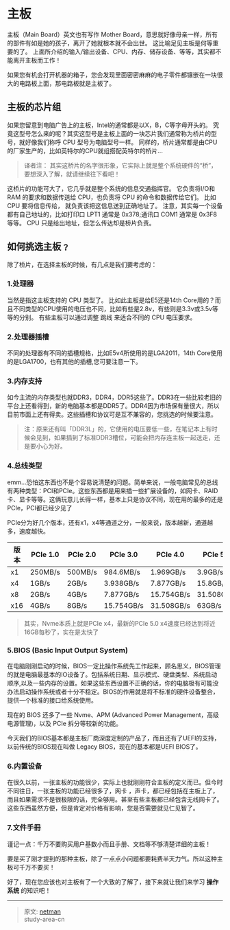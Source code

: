# 主板

主板（Main Board）英文也有写作 Mother Board，意思就好像母亲一样，所有的部件有如是她的孩子，离开了她就根本就不会出世。 这比喻足见主板是何等重要的了。 上面所介绍的输入/输出设备、CPU、内存、储存设备、等等，其实都不能离开主板而工作！

如果您有机会打开机器的箱子，您会发现里面密密麻麻的电子零件都镶嵌在一块很大的电路板上面，那电路板就是主板了。

## 主板的芯片组

如果您留意到电脑广告上的主板，Intel的通常都是以X，B，C等字母开头的。 究竟这型号怎么来的呢？其实这型号是主板上面的一块芯片我们通常称为桥片的型号，就好像我们称呼 CPU 型号为电脑型号一样。 同样的，桥片通常都是由CPU的厂家生产的，比如英特尔的CPU就组搭配英特尔的桥片...

> 译者注：
> 其实这桥片的名字很形象，它实际上就是整个系统硬件的“桥”，要想深入了解，就请继续往下看吧！

这桥片的功能可大了，它几乎就是整个系统的信息交通指挥官。 它负责将I/O和 RAM 的要求和数据传送给 CPU，也负责将 CPU 的命令和数据传给它们。 比如 CPU 要将信息传给， 就负责该把这信息送到正确地址了。 注意，其实每一个设备都有自己地址的，比如打印口 LPT1 通常是 0x378;通讯口 COM1 通常是 0x3F8 等等。 CPU 只是给出地址，但怎么传达却是桥片负责。

## 如何挑选主板﹖

除了桥片，在选择主板的时候，有几点是我们要考虑的：

### 1.处理器

当然是指这主板支持的 CPU 类型了。 比如此主板是给E5还是14th Core用的？而且不同类型的CPU使用的电压也不同，比如有些是2.8v，有些则是3.3v或3.5v等等的分别。 有些主板可以通过调整 跳线 来适合不同的 CPU 电压要求。

### 2.处理器插槽

不同的处理器有不同的插槽规格，比如E5v4所使用的是LGA2011，14th Core使用的是LGA1700，也有其他的插槽,您可要注意一下。

### 3.内存支持

如今主流的内存类型也就DDR3，DDR4，DDR5这些了。DDR3在一些比较老旧的平台上还看得到，新的电脑基本都是DDR5了。DDR4因为市场保有量很大，所以目前市面上还有得卖。这些插槽和协议可是互不兼容的，您挑选的时候要注意。

> 注：原来还有叫「DDR3L」的，它使用的电压要低一些，在笔记本上有时候会见到，如果插到了标准DDR3槽位，可能会把内存连主板一起送走，还是要小心为好。

### 4.总线类型

emm...恐怕这东西也不是个容易说清楚的问题。简单来说，一般电脑常见的总线有两种类型：PCI和PCIe。这些东西都是用来插一些扩展设备的，如网卡、RAID卡、显卡等等。这俩玩意儿长得一样，基本上只是协议不同，现在用的最多的还是PCIe，PCI都已经少见了

PCIe分为好几个版本，还有x1，x4等通道之分，一般来说，版本越新，通道越多，速度越快。

|版本|PCIe 1.0|PCIe 2.0|PCIe 3.0|PCIe 4.0|PCIe 5.0|
|--------|---------|--------|--------|--------|--------|
|x1|250MB/s|500MB/s|984.6MB/s|1.969GB/s|3.9GB/s|
|x4|1GB/s|2GB/s|3.938GB/s|7.877GB/s|15.8GB/s|
|x8|2GB/s|4GB/s|7.877GB/s|15.754GB/s|31.508GB/s|
|x16|4GB/s|8GB/s|15.754GB/s|31.508GB/s|63GB/s|
>其实，Nvme本质上就是PCIe x4，最新的PCIe 5.0 x4速度已经达到将近16GB每秒了，实在是太快了

### 5.BIOS (Basic Input Output System)

在电脑刚刚启动的时候，BIOS一定比操作系统先工作起来，顾名思义，BIOS管理的就是电脑最基本的IO设备了。包括系统日期、显示模式、硬盘类型、系统启动顺序,以及一些内存的设置。如果这些东西设置不正确的话，你的电脑极有可能没办法启动操作系统或者十分不稳定。BIOS的作用就是将不标准的硬件设备整合，提供一个标准的接口给系统使用。

现在的 BIOS 还多了一些 Nvme、APM (Advanced Power Management，高级电源管理)，以及 PCIe 拆分等较新的功能。

今天我们的BIOS基本都是主板厂商深度定制的产品了，而且还有了UEFI的支持，以前传统的BIOS现在叫做 Legacy BIOS，现在的基本都是UEFI BIOS了。

### 6.内置设备

在很久以前，一张主板的功能很少，实际上也就刚刚符合主板的定义而已。但今时不同往日，一张主板的功能已经很多了，网卡 ，声卡，都已经包括在主板上了，而且如果需求不是很极限的话，完全够用。甚至有些主板都已经包含无线网卡了。这些东西虽然方便，但是肯定对价格有影响，您是否需要就见仁见智了。

### 7.文件手冊

谨记一点：千万不要购买用户基数小而且手册、文档等不够清楚详细的主板！

要是买了刚才提到的那种主板，除了一点点小问题都要耗费半天力气。所以这种主板可千万不要买！

好了，现在您应该也对主板有了一个大致的了解了，接下来就让我们来学习 **操作系统** 的知识吧！

---
> 原文: [netman](http://www.study-area.org/compu/compu_mb.htm)</br>
> study-area-cn
